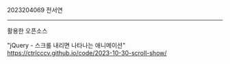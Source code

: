 2023204069 전서연

---

활용한 오픈소스

"jQuery - 스크롤 내리면 나타나는 애니메이션" https://ctrlcccv.github.io/code/2023-10-30-scroll-show/

